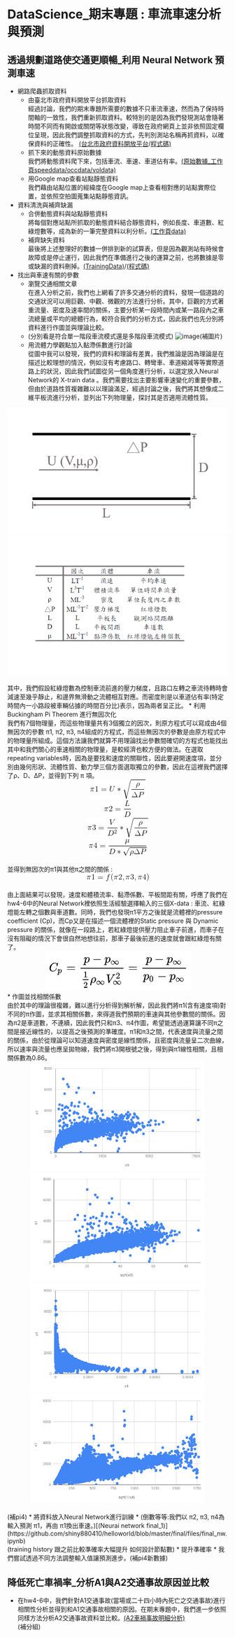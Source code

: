 ﻿# DataScience_期末專題 : 車流車速分析與預測
## 透過規劃道路使交通更順暢_利用 Neural Network 預測車速
* 網路爬蟲抓取資料
	* 由臺北市政府資料開放平台抓取資料
	<br />經過討論，我們的期末專題所需要的數據不只車流車速，然而為了保持時間軸的一致性，我們重新抓取資料。較特別的是因為我們發現測站會隨著時間不同而有開啟或關閉等狀態改變，導致在政府網頁上並非依照固定欄位呈現，因此我們調整抓取資料的方式，先判別測站名稱再抓資料，以確保資料的正確性。 [(台北市政府資料開放平台](https://data.taipei/#/dataset/detail?id=b5aaf33a-a6dc-4836-bce6-09986241fe11)/[程式碼)](https://script.google.com/d/MkB5D-mxRFlsVQUA70Tq1n_RWp2vJfyNW/edit?mid=ACjPJvGNqDEAWEKcgpe9iFvj8Rk_xubtqxJCBUQo6A3zcncTWhsvwpewYuxSAtNAp5aKHzhZfnKixDrrCV2H79caQT1OVHsvXbiEnAMzPRyhTzO35Brrj5v5YyvEq-HVmlyYtDPX6Ltkdls&uiv=2)
	* 抓下來的動態資料原始數據
	<br />我們將動態資料爬下來，包括車流、車速、車道佔有率。[(原始數據_工作頁speeddata/occdata/voldata)](https://docs.google.com/spreadsheets/d/1ACNaFULWc7k1iO9GCjpcKbu3RB0O81z2xHdDfjymZeM/edit?usp=sharing)
	* 用Google map查看站點靜態資料
	<br />我們藉由站點位置的經緯度在Google map上查看相對應的站點實際位置，並依照空拍圖蒐集站點靜態資訊。
* 資料清洗與補齊缺漏
	* 合併動態資料與站點靜態資料
	<br />將每個對應站點所抓取的動態資料結合靜態資料，例如長度、車道數、紅綠燈數等，成為新的一筆完整資料以利分析。[(工作頁data)](https://docs.google.com/spreadsheets/d/1ACNaFULWc7k1iO9GCjpcKbu3RB0O81z2xHdDfjymZeM/edit?usp=sharing)
	* 補齊缺失資料
	<br />最後將上述整理好的數據一併排到新的試算表，但是因為觀測站有時候會故障或是停止運行，因此我們在準備進行之後的運算之前，也將數據是零或缺漏的資料刪掉。[(TrainingData)](https://docs.google.com/spreadsheets/d/1_L_CG5WhF5oZUvpmJTWEbEmHHGJ1-boQ9oxyfILFJyU/edit?usp=sharing)/[(程式碼)](https://script.google.com/d/M2x1ULQ30kOKELKOaxGGBf_RWp2vJfyNW/edit?mid=ACjPJvGaMJuseqNPx-WiVnCth5OJfkgoc1EFCmRAp-uIE4QSZXgJUL0E6__4iX91mwSlq3v1FRB8OdfEnhls7EbXY6I1vtCdOI06EJEOJQfkj6WTgYfrgaWaevd5nmhVEcRs-p4su0fbCj4&uiv=2)
* 找出與車速有關的參數 
	* 瀏覽交通相關文章
	<br />在進入分析之前，我們也上網看了許多交通分析的資料，發現一個道路的交通狀況可以用巨觀、中觀、微觀的方法進行分析。其中，巨觀的方式著重流量、密度及速率間的關係，主要分析某一段時間內或某一路段內之車流總量或平均的總體行為，較符合我們的分析方式，因此我們也先分別將資料進行作圖並與理論比較。
	* (分別看是符合單一階段車流模式還是多階段車流模式)
![image](數據與理論圖們)(補圖片)
	* 用流體力學觀點加入黏滯係數進行討論
	<br />從圖中我可以發現，我們的資料和理論有差異，我們推論是因為理論是在描述比較理想的情況，例如沒有考慮路口、轉彎車、車道縮減等等實際道路上的狀況，因此我們試圖從另一個角度進行分析，以選定放入Neural Network的 X-train data 。我們需要找出主要影響車速變化的重要參數，但由於道路性質複雜難以以理論滿足，經過討論之後，我們將其想像成二維平板流進行分析，並列出下列物理量，探討其是否適用流體性質。
<div align=center><img  src="https://github.com/shiny880410/helloworld/blob/master/final/files/plate.PNG"/></div>
<div align=center><img  src="https://github.com/shiny880410/helloworld/blob/master/final/files/pic.PNG"/></div>		       
	<br />其中，我們假設紅綠燈數為控制車流前進的壓力梯度，且路口左轉之車流待轉時會減速至幾乎靜止，和邊界無滑動之流體相互對應。而密度則是以車道佔有率(特定時間內一小路段被車輛佔據的時間百分比)表示，因為兩者呈正比。
	* 利用 Buckingham Pi Theorem 進行無因次化
		<br />我們有7個物理量，而這些物理量共有3個獨立的因次，則原方程式可以寫成由4個無因次的參數 π1, π2, π3, π4組成的方程式，而這些無因次的參數是由原方程式中的物理量所組成。這個方法讓我們就算不用理論找出參數間確切的方程式也能找出其中和我們關心的車速相關的物理量，是較經濟也較方便的做法。在選取repeating variables時，因為是要找和速度的關聯性，因此要避開速度項，並分別由幾何形狀、流體性質、動力學三個方面選取獨立的參數，因此在這裡我們選擇了ρ、D、ΔP，並得到下列 π 項。
<div align=center><img  src="https://github.com/shiny880410/helloworld/blob/master/final/files/pi1.gif"/></div>
<div align=center><img  src="https://github.com/shiny880410/helloworld/blob/master/final/files/pi2.gif"/></div>
<div align=center><img  src="https://github.com/shiny880410/helloworld/blob/master/final/files/pi3.gif"/></div>
<div align=center><img  src="https://github.com/shiny880410/helloworld/blob/master/final/files/pi4.gif"/></div>
		<br />並得到無因次的π1與其他π之間的關係 :
		<br />
	<div align=center><img  src="https://github.com/shiny880410/helloworld/blob/master/final/files/pis.gif"/></div>
		<br />由上面結果可以發現，速度和體積流率、黏滯係數、平板間距有關，呼應了我們在hw4-6中的Neural Network裡依照生活經驗選擇輸入的三個X-data : 車流、紅綠燈能左轉之個數與車道數。同時，我們也發現π1平方之後就是流體裡的pressure coefficient (Cp)，而Cp又是在描述一個流體裡的Static pressure 與 Dynamic pressure 的關係，就像在一段路上，若紅綠燈提供壓力阻止車子前進，而車子在沒有阻礙的情況下會很自然地想往前，那車子最後前進的速度就會跟紅綠燈有關了。
	<div align=center><img  src="https://github.com/shiny880410/helloworld/blob/master/final/files/CP.PNG"/></div>
* 作圖並找相關係數
		<br />由於其中的理論很複雜，難以進行分析得到解析解，因此我們將π1(含有速度項)對不同的π作圖，並求其相關係數，來得道我們預期的車速與其他參數間的關係。因為π2是車道數，不連續，因此我們只和π3、π4作圖，希望能透過運算讓不同π之間是接近線性的，以提高之後預測的準確度。π1和π3之間，代表速度與流量之間的關係，由於從理論可以知道速度與密度是線性關係，且密度與流量呈二次曲線，所以速率與流量也應呈拋物線，我們將π3開根號之後，得到與π1線性相關，且相關係數為0.86。
	<div align="center"><img width="400" height="250" src="https://github.com/shiny880410/helloworld/blob/master/final/files/p1p3.PNG"/><img width="400" height="250" src="https://github.com/shiny880410/helloworld/blob/master/final/files/p1sp3.PNG"/></div>
	<div align="center"><img width="400" height="250" src="https://github.com/shiny880410/helloworld/blob/master/final/files/p1p4.PNG"/><img width="400" height="250" src="https://github.com/shiny880410/helloworld/blob/master/final/files/p1sp4.PNG"/></div>
	<br />(補pi4)
* 將資料放入Neural Network進行訓練
	* (倒數等等:我們以 π2, π3, π4為輸入預測 π1，再由 π1換出車速。)[(Neurai network final_1)](https://github.com/shiny880410/helloworld/blob/master/final/files/final_nw.ipynb)
	<br />(training history 跟之前比較準確率大幅提升 如何設計節點數)
* 提升準確率
* 我們嘗試透過不同方法調整輸入值讓預測進步。(補pi4新數據)

## 降低死亡車禍率_分析A1與A2交通事故原因並比較

* 在hw4-6中，我們針對A1交通事故(當場或二十四小時內死亡之交通事故)進行相關性分析並得到和A1交通事故相關的原因。在期末專題中，我們進一步依照同樣方法分析A2交通事故資料並比較。[(A2車禍事故明細分析)](https://github.com/shiny880410/helloworld/blob/master/final/files/PCA3.ipynb)
<br />(補分組)



















